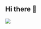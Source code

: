 ## Hi there 👋
<picture>
  <source src="https://github-readme-stats-771073216.vercel.app/api/top-langs/?username=771073216&layout=compact&exclude_repo=anywhere-mod,InstallerX-mod,edge">
  <img src="https://github-readme-stats-771073216.vercel.app/api/top-langs/?username=771073216&layout=compact&exclude_repo=anywhere-mod,InstallerX-mod,edge">
</picture>

<!--
**771073216/771073216** is a ✨ _special_ ✨ repository because its `README.md` (this file) appears on your GitHub profile.

Here are some ideas to get you started:

- 🔭 I’m currently working on ...
- 🌱 I’m currently learning ...
- 👯 I’m looking to collaborate on ...
- 🤔 I’m looking for help with ...
- 💬 Ask me about ...
- 📫 How to reach me: ...
- 😄 Pronouns: ...
- ⚡ Fun fact: ...
-->
